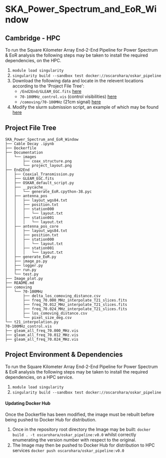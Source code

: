 # SKA_Power_Spectrum_and_EoR_Window

Cambridge - HPC
-------
To run the Square Kilometer Array End-2-End Pipeline for Power Spectrum & EoR analysis the following steps may be taken to install the required dependencies, on the HPC. 

1. ``module load singularity``
2. ``singularity build --sandbox test docker://oscarohara/oskar_pipeline``
3. Download the following data and locate in the relevent locations according to the 'Project File Tree':
    - ``/End2End/GLEAM_EGC.fits`` [here](https://drive.google.com/file/d/15oMSprZ0NFO_ttAN6pDsPX--0jn9XJH1/view?usp=sharing)
    - ``70-100MHz_control.vis`` (control visibilities) [here](https://drive.google.com/drive/folders/10JoGY3ugB64NC7LbG3OIxfjRUSkdrRZB?usp=sharing)
    - ``/comoving/70-100MHz`` (21cm signal) [here](https://drive.google.com/drive/folders/1NSy2XSJM4vR3RtV1ku1Gf5xSz7CCSngW?usp=sharing)
5. Modify the slurm submission script, an example of which may be found [here](https://github.com/oharao/SKA_Power_Spectrum_and_EoR_Window/blob/main/Documentation/slurm_ska_pipeline_example.txt)


Project File Tree
------------------

```
SKA_Power_Spectrum_and_EoR_Window
├── Cable Decay .ipynb
├── Dockerfile
├── Documentation
│   └── images
│       ├── coax_structure.png
│       └── project_layout.png
├── End2End
│   ├── Coaxial_Transmission.py
│   ├── GLEAM_EGC.fits
│   ├── OSKAR_default_script.py
│   ├── __pycache__
│   │   └── generate_EoR.cpython-38.pyc
│   ├── antenna_pos
│   │   ├── layout_wgs84.txt
│   │   ├── position.txt
│   │   ├── station000
│   │   │   └── layout.txt
│   │   ├── station001
│   │   │   └── layout.txt
│   ├── antenna_pos_core
│   │   ├── layout_wgs84.txt
│   │   ├── position.txt
│   │   ├── station000
│   │   │   └── layout.txt
│   │   ├── station001
│   │   │   └── layout.txt
│   ├── generate_EoR.py
│   ├── image_ps.py
│   ├── logger.py
│   ├── run.py
│   └── test.py
├── Image_plot.py
├── README.md
├── comoving
│   └── 70-100MHz
│       ├── delta_los_comoving_distance.csv
│       ├── freq_70.000_MHz_interpolate_T21_slices.fits
│       ├── freq_70.012_MHz_interpolate_T21_slices.fits
│       ├── freq_70.024_MHz_interpolate_T21_slices.fits
│       ├── los_comoving_distance.csv
│       └── pixel_size_deg.csv
└── t21_interpolation.py
70-100MHz_control.vis
├── gleam_all_freq_70.000_MHz.vis
├── gleam_all_freq_70.012_MHz.vis
├── gleam_all_freq_70.024_MHz.vis
```

Project Environment & Dependencies 
----------------------------------
To run the Square Kilometer Array End-2-End Pipeline for Power Spectrum & EoR analysis the following steps may be taken
to install the required dependencies, on a HPC service.
1. ``module load singularity``
2. ``singularity build --sandbox test docker://oscarohara/oskar_pipeline``


#### Updating Docker Hub 
Once the Dockerfile has been modified, the image must be rebuilt before being pushed to Docker Hub for distribution. 
1. Once in the repository root directory the Image may be built: ``docker build . -t oscarohara/oskar_pipeline:v0.0`` 
whilst correctly enumerating the version number with respect to the original. 
2. The Image may then be pushed to Docker Hub for distribution to HPC services
``docker push oscarohara/oskar_pipeline:v0.0`` 
